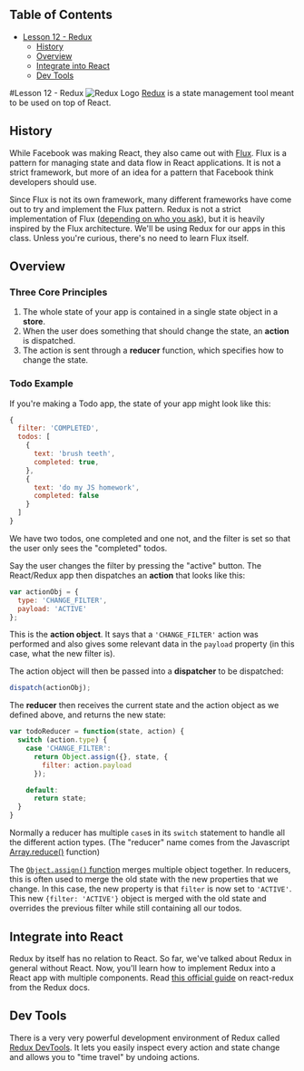 ## Table of Contents

<!-- MarkdownTOC -->

- [Lesson 12 - Redux](#lesson-12---redux)
  - [History](#history)
  - [Overview](#overview)
  - [Integrate into React](#integrate-into-react)
  - [Dev Tools](#dev-tools)

<!-- /MarkdownTOC -->


#Lesson 12 - Redux
![Redux Logo](https://raw.githubusercontent.com/reactjs/redux/master/logo/logo-title-dark.png)
[Redux](http://redux.js.org/) is a state management tool meant to be used on top of React.
## History
While Facebook was making React, they also came out with [Flux](https://github.com/facebook/flux).  Flux is a pattern for managing state and data flow in React applications.  It is not a strict framework, but more of an idea for a pattern that Facebook think developers should use.

Since Flux is not its own framework, many different frameworks have come out to try and implement the Flux pattern.  Redux is not a strict implementation of Flux ([depending on who you ask](http://redux.js.org/docs/introduction/PriorArt.html#flux)), but it is heavily inspired by the Flux architecture.  We'll be using Redux for our apps in this class.  Unless you're curious, there's no need to learn Flux itself.

## Overview
### Three Core Principles
1) The whole state of your app is contained in a single state object in a **store**.
2) When the user does something that should change the state, an **action** is dispatched.
3) The action is sent through a **reducer** function, which specifies how to change the state.

### Todo Example
If you're making a Todo app, the state of your app might look like this:
```javascript
{
  filter: 'COMPLETED',
  todos: [
    {
      text: 'brush teeth',
      completed: true,
    },
    {
      text: 'do my JS homework',
      completed: false
    }
  ]
}
```
We have two todos, one completed and one not, and the filter is set so that the user only sees the "completed" todos.

Say the user changes the filter by pressing the "active" button.  The React/Redux app then dispatches an **action** that looks like this:
```javascript
var actionObj = {
  type: 'CHANGE_FILTER',
  payload: 'ACTIVE'
};
```
This is the **action object**.  It says that a `'CHANGE_FILTER'` action was performed and also gives some relevant data in the `payload` property (in this case, what the new filter is).

The action object will then be passed into a **dispatcher** to be dispatched:
```javascript
dispatch(actionObj);
```

The **reducer** then receives the current state and the action object as we defined above, and returns the new state:
```javascript
var todoReducer = function(state, action) {
  switch (action.type) {
    case 'CHANGE_FILTER':
      return Object.assign({}, state, {
        filter: action.payload
      });

    default:
      return state;
  }
}
```
Normally a reducer has multiple `case`s in its `switch` statement to handle all the different action types. (The "reducer" name comes from the Javascript [Array.reduce()](https://developer.mozilla.org/en-US/docs/Web/JavaScript/Reference/Global_Objects/Array/Reduce) function)

The [`Object.assign()` function](https://developer.mozilla.org/en-US/docs/Web/JavaScript/Reference/Global_Objects/Object/assign) merges multiple object together.  In reducers, this is often used to merge the old state with the new properties that we change. In this case, the new property is that `filter` is now set to `'ACTIVE'`.  This new `{filter: 'ACTIVE'}` object is merged with the old state and overrides the previous filter while still containing all our todos.

## Integrate into React
Redux by itself has no relation to React.  So far, we've talked about Redux in general without React.  Now, you'll learn how to implement Redux into a React app with multiple components.  Read [this official guide](http://redux.js.org/docs/basics/UsageWithReact.html) on react-redux from the Redux docs.

## Dev Tools
There is a very very powerful development environment of Redux called [Redux DevTools](https://github.com/gaearon/redux-devtools).  It lets you easily inspect every action and state change and allows you to "time travel" by undoing actions.
